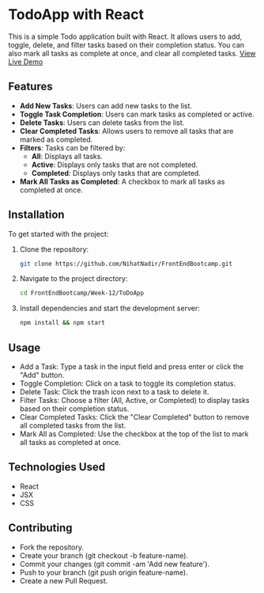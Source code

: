 # TodoApp with React

This is a simple Todo application built with React. It allows users to add, toggle, delete, and filter tasks based on their completion status. You can also mark all tasks as complete at once, and clear all completed tasks.
[View Live Demo](https://todoapp-920g8yp4u-nihat-nadirs-projects.vercel.app/)

## Features

- **Add New Tasks**: Users can add new tasks to the list.
- **Toggle Task Completion**: Users can mark tasks as completed or active.
- **Delete Tasks**: Users can delete tasks from the list.
- **Clear Completed Tasks**: Allows users to remove all tasks that are marked as completed.
- **Filters**: Tasks can be filtered by:
  - **All**: Displays all tasks.
  - **Active**: Displays only tasks that are not completed.
  - **Completed**: Displays only tasks that are completed.
- **Mark All Tasks as Completed**: A checkbox to mark all tasks as completed at once.

## Installation
To get started with the project:

1. Clone the repository:

   ```bash
   git clone https://github.com/NihatNadir/FrontEndBootcamp.git

2. Navigate to the project directory:
    ```bash
    cd FrontEndBootcamp/Week-12/ToDoApp
3. Install dependencies and start the development server:
    ```bash
    npm install && npm start

## Usage
- Add a Task: Type a task in the input field and press enter or click the "Add" button.
- Toggle Completion: Click on a task to toggle its completion status.
- Delete Task: Click the trash icon next to a task to delete it.
- Filter Tasks: Choose a filter (All, Active, or Completed) to display tasks based on their completion status.
- Clear Completed Tasks: Click the "Clear Completed" button to remove all completed tasks from the list.
- Mark All as Completed: Use the checkbox at the top of the list to mark all tasks as completed at once.

## Technologies Used
- React
- JSX
- CSS

## Contributing
- Fork the repository.
- Create your branch (git checkout -b feature-name).
- Commit your changes (git commit -am 'Add new feature').
- Push to your branch (git push origin feature-name).
- Create a new Pull Request.